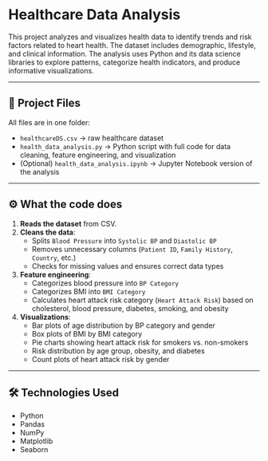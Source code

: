 # Healthcare Data Analysis

This project analyzes and visualizes health data to identify trends and risk factors related to heart health. The dataset includes demographic, lifestyle, and clinical information. The analysis uses Python and its data science libraries to explore patterns, categorize health indicators, and produce informative visualizations.

---

## 📂 Project Files
All files are in one folder:
- `healthcareDS.csv` → raw healthcare dataset  
- `health_data_analysis.py` → Python script with full code for data cleaning, feature engineering, and visualization  
- (Optional) `health_data_analysis.ipynb` → Jupyter Notebook version of the analysis  

---

## ⚙️ What the code does
1. **Reads the dataset** from CSV.  
2. **Cleans the data**:
   - Splits `Blood Pressure` into `Systolic BP` and `Diastolic BP`  
   - Removes unnecessary columns (`Patient ID`, `Family History`, `Country`, etc.)  
   - Checks for missing values and ensures correct data types  
3. **Feature engineering**:
   - Categorizes blood pressure into `BP Category`  
   - Categorizes BMI into `BMI Category`  
   - Calculates heart attack risk category (`Heart Attack Risk`) based on cholesterol, blood pressure, diabetes, smoking, and obesity  
4. **Visualizations**:
   - Bar plots of age distribution by BP category and gender  
   - Box plots of BMI by BMI category  
   - Pie charts showing heart attack risk for smokers vs. non-smokers  
   - Risk distribution by age group, obesity, and diabetes  
   - Count plots of heart attack risk by gender  

---

## 🛠️ Technologies Used
- Python   
- Pandas  
- NumPy  
- Matplotlib  
- Seaborn  
